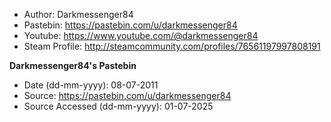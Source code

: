 - Author: Darkmessenger84
- Pastebin: https://pastebin.com/u/darkmessenger84
- Youtube: https://www.youtube.com/@darkmessenger84
- Steam Profile: http://steamcommunity.com/profiles/76561197997808191

**Darkmessenger84's Pastebin**
- Date (dd-mm-yyyy): 08-07-2011
- Source: https://pastebin.com/u/darkmessenger84
- Source Accessed (dd-mm-yyyy): 01-07-2025
